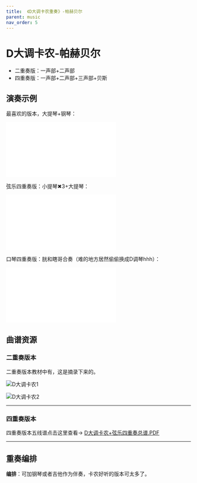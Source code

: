 ```yaml
---
title:  《D大调卡农重奏》-帕赫贝尔
parent: music
nav_order: 5
---
```


# D大调卡农-帕赫贝尔
- 二重奏版：一声部+二声部
- 四重奏版：一声部+二声部+三声部+贝斯

## 演奏示例

最喜欢的版本，大提琴+钢琴：

<iframe src="//player.bilibili.com/player.html?aid=56475240&bvid=BV1S4411u777&cid=98679791&page=1" scrolling="no" border="0" frameborder="no" framespacing="0" allowfullscreen="true"> </iframe>

弦乐四重奏版：小提琴✖3+大提琴：

<iframe src="//player.bilibili.com/player.html?aid=48317000&bvid=BV1sb411g7hW&cid=84633908&page=1" scrolling="no" border="0" frameborder="no" framespacing="0" allowfullscreen="true"> </iframe>

口琴四重奏版：胱和瞎哥合奏（难的地方居然偷偷换成D调琴hhh）：

<iframe src="//player.bilibili.com/player.html?aid=584816792&bvid=BV1gz4y1f72c&cid=242780740&page=1" scrolling="no" border="0" frameborder="no" framespacing="0" allowfullscreen="true"> </iframe>



## 曲谱资源


### 二重奏版本

二重奏版本教材中有，这是摘录下来的。

![D大调卡农1](https://cdn.jsdelivr.net/gh/lei-wei/pic_bed/img/D%E5%A4%A7%E8%B0%83%E5%8D%A1%E5%86%9C1.jpg)

![D大调卡农2](https://cdn.jsdelivr.net/gh/lei-wei/pic_bed/img/D%E5%A4%A7%E8%B0%83%E5%8D%A1%E5%86%9C2.jpg)

---

### 四重奏版本

四重奏版本五线谱点击这里查看&rarr; [D大调卡农+弦乐四重奏总谱.PDF](../file/D大调卡农+弦乐四重奏总谱.PDF)

---

## 重奏编排
**编排**：可加钢琴或者吉他作为伴奏，卡农好听的版本可太多了。
